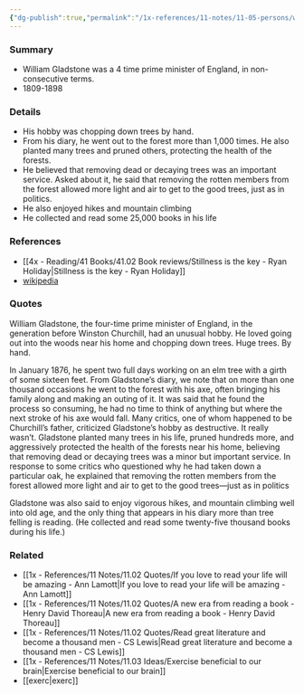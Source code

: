 ```yaml
---
{"dg-publish":true,"permalink":"/1x-references/11-notes/11-05-persons/william-gladstone/","title":"William Gladstone","created":"2024-03-17T10:14:22.409+03:00","updated":"2024-03-17T10:14:22.409+03:00"}
---
```



### Summary
- William Gladstone was a 4 time prime minister of England, in non-consecutive terms.
- 1809-1898

### Details
- His hobby was chopping down trees by hand.
- From his diary, he went out to the forest more than 1,000 times. He also planted many trees and pruned others, protecting the health of the forests.
- He believed that removing dead or decaying trees was an important service. Asked about it, he said that removing the rotten members from the forest allowed more light and air to get to the good trees, just as in politics.
- He also enjoyed hikes and mountain climbing
- He collected and read some 25,000 books in his life

### References
- [[4x - Reading/41 Books/41.02 Book reviews/Stillness is the key - Ryan Holiday\|Stillness is the key - Ryan Holiday]]
- [wikipedia](https://en.wikipedia.org/wiki/William_Ewart_Gladstone)

### Quotes
William Gladstone, the four-time prime minister of England, in the generation before Winston Churchill, had an unusual hobby. He loved going out into the woods near his home and chopping down trees. Huge trees. By hand.

In January 1876, he spent two full days working on an elm tree with a girth of some sixteen feet. From Gladstone’s diary, we note that on more than one thousand occasions he went to the forest with his axe, often bringing his family along and making an outing of it. It was said that he found the process so consuming, he had no time to think of anything but where the next stroke of his axe would fall. Many critics, one of whom happened to be Churchill’s father, criticized Gladstone’s hobby as destructive. It really wasn’t. Gladstone planted many trees in his life, pruned hundreds more, and aggressively protected the health of the forests near his home, believing that removing dead or decaying trees was a minor but important service. In response to some critics who questioned why he had taken down a particular oak, he explained that removing the rotten members from the forest allowed more light and air to get to the good trees—just as in politics 

Gladstone was also said to enjoy vigorous hikes, and mountain climbing well into old age, and the only thing that appears in his diary more than tree felling is reading. (He collected and read some twenty-five thousand books during his life.)

### Related
- [[1x - References/11 Notes/11.02 Quotes/If you love to read your life will be amazing - Ann Lamott\|If you love to read your life will be amazing - Ann Lamott]]
- [[1x - References/11 Notes/11.02 Quotes/A new era from reading a book - Henry David Thoreau\|A new era from reading a book - Henry David Thoreau]]
- [[1x - References/11 Notes/11.02 Quotes/Read great literature and become a thousand men - CS Lewis\|Read great literature and become a thousand men - CS Lewis]]
- [[1x - References/11 Notes/11.03 Ideas/Exercise beneficial to our brain\|Exercise beneficial to our brain]]
- [[exerc\|exerc]]